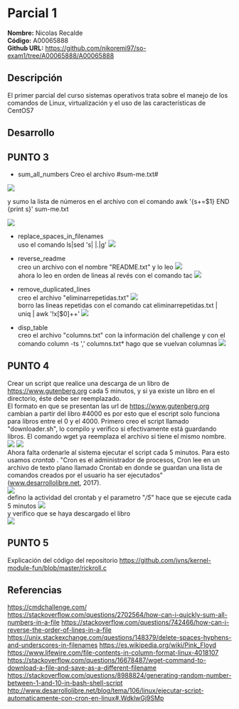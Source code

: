 # Parcial 1

**Nombre:** Nicolas Recalde   
**Código:** A00065888  
**Github URL:**  https://github.com/nikoremi97/so-exam1/tree/A00065888/A00065888

## Descripción

El primer parcial del curso sistemas operativos trata sobre el manejo de los comandos de Linux, virtualización y el uso de las características de CentOS7

## Desarrollo

## PUNTO 3

 * sum_all_numbers
 Creo el archivo #sum-me.txt#
  
  ![][1]  
   
  y sumo la lista de números en el archivo con el comando awk '{s+=$1} END {print s}' sum-me.txt
  
  ![][2]  
    
* replace_spaces_in_filenames  
uso el comando ls|sed 's| |\.|g'
  ![][3]  
    
* reverse_readme  
  creo un archivo con el nombre "README.txt" y lo leo
  ![][4]  
  ahora lo leo en orden de lineas al revés  con el comando tac
  ![][5]  
    
* remove_duplicated_lines  
 creo el archivo "eliminarrepetidas.txt" 
 ![][6]  
 borro las lineas repetidas con el comando cat eliminarrepetidas.txt | uniq | awk '!x[$0]++'
 ![][7]  
    
 * disp_table  
 creo el archivo "columns.txt" con la información del challenge y con el comando column -ts ',' columns.txt* hago que se vuelvan columnas
 ![][8]  
    
## PUNTO 4
Crear un script que realice una descarga de un libro de  https://www.gutenberg.org cada 5 minutos, y si ya existe un libro en el directorio, éste debe ser reemplazado.  
El formato en que se presentan las url de  https://www.gutenberg.org cambian a partir del libro #4000 es por esto que el escript solo funciona para libros entre el 0 y el 4000.
Primero creo el script llamado "downloader.sh", lo compilo y verifico si efectivamente está guardando libros. El comando wget ya reemplaza el archivo si tiene el mismo nombre.
![][9]
![][10]  
Ahora falta ordenarle al sistema ejecutar el script cada 5 minutos. Para esto usamos *crontab* . "Cron es el administrador de procesos, Cron lee en un archivo de texto plano llamado Crontab en donde se guardan una lista de comandos creados por el usuario ha ser ejecutados" (www.desarrollolibre.net, 2017).   
![][11]  
defino la actividad del crontab y el parametro "*/5*" hace que se ejecute cada 5 minutos
![][12]  
y verifico que se haya descargado el libro   
![][13]

## PUNTO 5
Explicación del código del repositorio https://github.com/jvns/kernel-module-fun/blob/master/rickroll.c  



## Referencias

https://cmdchallenge.com/
https://stackoverflow.com/questions/2702564/how-can-i-quickly-sum-all-numbers-in-a-file
https://stackoverflow.com/questions/742466/how-can-i-reverse-the-order-of-lines-in-a-file
https://unix.stackexchange.com/questions/148379/delete-spaces-hyphens-and-underscores-in-filenames
https://es.wikipedia.org/wiki/Pink_Floyd
https://www.lifewire.com/file-contents-in-column-format-linux-4018107
https://stackoverflow.com/questions/16678487/wget-command-to-download-a-file-and-save-as-a-different-filename
https://stackoverflow.com/questions/8988824/generating-random-number-between-1-and-10-in-bash-shell-script
http://www.desarrollolibre.net/blog/tema/106/linux/ejecutar-script-automaticamente-con-cron-en-linux#.WdklwGj9SMp

[1]: images/sum-me.PNG
[2]: images/sum-me-sol.PNG
[3]: images/replace-spaces.JPG
[4]: images/cat-readme.JPG
[5]: images/tac-readme.JPG
[6]: images/sin-eliminar.JPG
[7]: images/elimindas.JPG
[8]: images/columns.JPG
[9]: images/guten1.JPG
[10]: images/guten2.JPG
[11]: images/crontab.JPG
[12]: images/crontab2.JPG
[13]: images/crontab3.JPG
